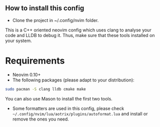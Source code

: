 ## How to install this config
- Clone the project in ~/.config/nvim folder.

This is a C++ oriented neovim config which uses clang to analyse your code and LLDB to debug it. Thus, make sure that these tools installed on your system.

# Requirements
- Neovim 0.10+
- The following packages (please adapt to your distribution):
```bash
sudo pacman -S clang lldb cmake make
```

You can also use Mason to install the first two tools.
- Some formatters are used in this config, please check `~/.config/nvim/lua/aotrix/plugins/autoformat.lua` and install or remove the ones you need.
